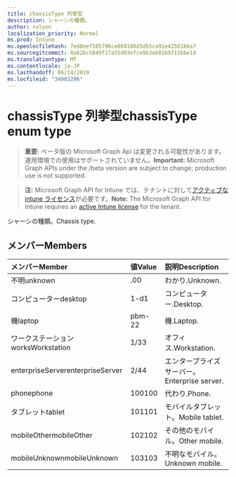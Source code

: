 ```yaml
---
title: chassisType 列挙型
description: シャーシの種類。
author: rolyon
localization_priority: Normal
ms.prod: Intune
ms.openlocfilehash: 7ed8eef585796ce668180d5db5ca91e42501b6a7
ms.sourcegitcommit: 0a62bc5849f27a55d83efce9b3eb01b9711bbe1d
ms.translationtype: MT
ms.contentlocale: ja-JP
ms.lasthandoff: 06/14/2019
ms.locfileid: "34983296"
---
```

# <a name="chassistype-enum-type"></a><span data-ttu-id="47f47-103">chassisType 列挙型</span><span class="sxs-lookup"><span data-stu-id="47f47-103">chassisType enum type</span></span>

> <span data-ttu-id="47f47-104">**重要:** ベータ版の Microsoft Graph Api は変更される可能性があります。運用環境での使用はサポートされていません。</span><span class="sxs-lookup"><span data-stu-id="47f47-104">**Important:** Microsoft Graph APIs under the /beta version are subject to change; production use is not supported.</span></span>

> <span data-ttu-id="47f47-105">**注:** Microsoft Graph API for Intune では、テナントに対して[アクティブな intune ライセンス](https://go.microsoft.com/fwlink/?linkid=839381)が必要です。</span><span class="sxs-lookup"><span data-stu-id="47f47-105">**Note:** The Microsoft Graph API for Intune requires an [active Intune license](https://go.microsoft.com/fwlink/?linkid=839381) for the tenant.</span></span>

<span data-ttu-id="47f47-106">シャーシの種類。</span><span class="sxs-lookup"><span data-stu-id="47f47-106">Chassis type.</span></span>

## <a name="members"></a><span data-ttu-id="47f47-107">メンバー</span><span class="sxs-lookup"><span data-stu-id="47f47-107">Members</span></span>
|<span data-ttu-id="47f47-108">メンバー</span><span class="sxs-lookup"><span data-stu-id="47f47-108">Member</span></span>|<span data-ttu-id="47f47-109">値</span><span class="sxs-lookup"><span data-stu-id="47f47-109">Value</span></span>|<span data-ttu-id="47f47-110">説明</span><span class="sxs-lookup"><span data-stu-id="47f47-110">Description</span></span>|
|:---|:---|:---|
|<span data-ttu-id="47f47-111">不明</span><span class="sxs-lookup"><span data-stu-id="47f47-111">unknown</span></span>|<span data-ttu-id="47f47-112">.0</span><span class="sxs-lookup"><span data-stu-id="47f47-112">0</span></span>|<span data-ttu-id="47f47-113">わかり.</span><span class="sxs-lookup"><span data-stu-id="47f47-113">Unknown.</span></span>|
|<span data-ttu-id="47f47-114">コンピューター</span><span class="sxs-lookup"><span data-stu-id="47f47-114">desktop</span></span>|<span data-ttu-id="47f47-115">1-d</span><span class="sxs-lookup"><span data-stu-id="47f47-115">1</span></span>|<span data-ttu-id="47f47-116">コンピューター.</span><span class="sxs-lookup"><span data-stu-id="47f47-116">Desktop.</span></span>|
|<span data-ttu-id="47f47-117">機</span><span class="sxs-lookup"><span data-stu-id="47f47-117">laptop</span></span>|<span data-ttu-id="47f47-118">pbm-2</span><span class="sxs-lookup"><span data-stu-id="47f47-118">2</span></span>|<span data-ttu-id="47f47-119">機.</span><span class="sxs-lookup"><span data-stu-id="47f47-119">Laptop.</span></span>|
|<span data-ttu-id="47f47-120">ワークステーション</span><span class="sxs-lookup"><span data-stu-id="47f47-120">worksWorkstation</span></span>|<span data-ttu-id="47f47-121">1/3</span><span class="sxs-lookup"><span data-stu-id="47f47-121">3</span></span>|<span data-ttu-id="47f47-122">オフィス.</span><span class="sxs-lookup"><span data-stu-id="47f47-122">Workstation.</span></span>|
|<span data-ttu-id="47f47-123">enterpriseServer</span><span class="sxs-lookup"><span data-stu-id="47f47-123">enterpriseServer</span></span>|<span data-ttu-id="47f47-124">2/4</span><span class="sxs-lookup"><span data-stu-id="47f47-124">4</span></span>|<span data-ttu-id="47f47-125">エンタープライズサーバー。</span><span class="sxs-lookup"><span data-stu-id="47f47-125">Enterprise server.</span></span>|
|<span data-ttu-id="47f47-126">phone</span><span class="sxs-lookup"><span data-stu-id="47f47-126">phone</span></span>|<span data-ttu-id="47f47-127">100</span><span class="sxs-lookup"><span data-stu-id="47f47-127">100</span></span>|<span data-ttu-id="47f47-128">代わり.</span><span class="sxs-lookup"><span data-stu-id="47f47-128">Phone.</span></span>|
|<span data-ttu-id="47f47-129">タブレット</span><span class="sxs-lookup"><span data-stu-id="47f47-129">tablet</span></span>|<span data-ttu-id="47f47-130">101</span><span class="sxs-lookup"><span data-stu-id="47f47-130">101</span></span>|<span data-ttu-id="47f47-131">モバイルタブレット。</span><span class="sxs-lookup"><span data-stu-id="47f47-131">Mobile tablet.</span></span>|
|<span data-ttu-id="47f47-132">mobileOther</span><span class="sxs-lookup"><span data-stu-id="47f47-132">mobileOther</span></span>|<span data-ttu-id="47f47-133">102</span><span class="sxs-lookup"><span data-stu-id="47f47-133">102</span></span>|<span data-ttu-id="47f47-134">その他のモバイル。</span><span class="sxs-lookup"><span data-stu-id="47f47-134">Other mobile.</span></span>|
|<span data-ttu-id="47f47-135">mobileUnknown</span><span class="sxs-lookup"><span data-stu-id="47f47-135">mobileUnknown</span></span>|<span data-ttu-id="47f47-136">103</span><span class="sxs-lookup"><span data-stu-id="47f47-136">103</span></span>|<span data-ttu-id="47f47-137">不明なモバイル。</span><span class="sxs-lookup"><span data-stu-id="47f47-137">Unknown mobile.</span></span>|





